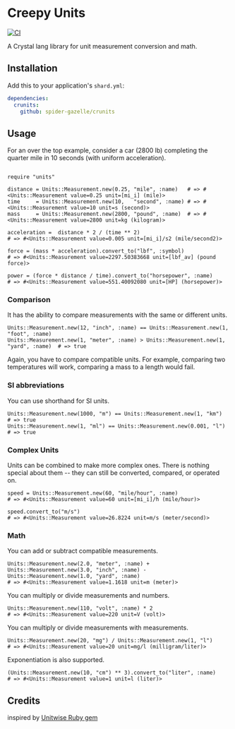 # Creepy Units

[![CI](https://github.com/spider-gazelle/crunits/actions/workflows/ci.yml/badge.svg)](https://github.com/spider-gazelle/crunits/actions/workflows/ci.yml)

A Crystal lang library for unit measurement conversion and math.

## Installation

Add this to your application's `shard.yml`:

```yaml
dependencies:
  crunits:
    github: spider-gazelle/crunits
```

## Usage

For an over the top example, consider a car (2800 lb) completing the quarter
mile in 10 seconds (with uniform acceleration).

```crystal

require "units"

distance = Units::Measurement.new(0.25, "mile", :name)   # => #<Units::Measurement value=0.25 unit=[mi_i] (mile)>
time     = Units::Measurement.new(10,   "second", :name) # => #<Units::Measurement value=10 unit=s (second)>
mass     = Units::Measurement.new(2800, "pound", :name)  # => #<Units::Measurement value=2800 unit=kg (kilogram)>

acceleration =  distance * 2 / (time ** 2)
# => #<Units::Measurement value=0.005 unit=[mi_i]/s2 (mile/second2)>

force = (mass * acceleration).convert_to("lbf", :symbol)
# => #<Units::Measurement value=2297.50383668 unit=[lbf_av] (pound force)>

power = (force * distance / time).convert_to("horsepower", :name)
# => #<Units::Measurement value=551.40092080 unit=[HP] (horsepower)>

```

### Comparison

It has the ability to compare measurements with the same or different units.

```crystal
Units::Measurement.new(12, "inch", :name) == Units::Measurement.new(1, "foot", :name)
Units::Measurement.new(1, "meter", :name) > Units::Measurement.new(1, "yard", :name)  # => true
```

Again, you have to compare compatible units. For example, comparing two
temperatures will work, comparing a mass to a length would fail.

### SI abbreviations

You can use shorthand for SI units.

```crystal
Units::Measurement.new(1000, "m") == Units::Measurement.new(1, "km")  # => true
Units::Measurement.new(1, "ml") == Units::Measurement.new(0.001, "l") # => true
```

### Complex Units

Units can be combined to make more complex ones. There is nothing special about
them -- they can still be converted, compared, or operated on.

```crystal
speed = Units::Measurement.new(60, "mile/hour", :name)
# => #<Units::Measurement value=60 unit=[mi_i]/h (mile/hour)>

speed.convert_to("m/s")
# => #<Units::Measurement value=26.8224 unit=m/s (meter/second)>
```

### Math

You can add or subtract compatible measurements.

```crystal
Units::Measurement.new(2.0, "meter", :name) + Units::Measurement.new(3.0, "inch", :name) - Units::Measurement.new(1.0, "yard", :name)
# => #<Units::Measurement value=1.1618 unit=m (meter)>
```

You can multiply or divide measurements and numbers.

```crystal
Units::Measurement.new(110, "volt", :name) * 2
# => #<Units::Measurement value=220 unit=V (volt)>
```

You can multiply or divide measurements with measurements.

```crystal
Units::Measurement.new(20, "mg") / Units::Measurement.new(1, "l")
# => #<Units::Measurement value=20 unit=mg/l (milligram/liter)>
```

Exponentiation is also supported.

```crystal
(Units::Measurement.new(10, "cm") ** 3).convert_to("liter", :name)
# => #<Units::Measurement value=1 unit=l (liter)>
```


## Credits

inspired by [Unitwise Ruby gem](https://github.com/joshwlewis/unitwise)
